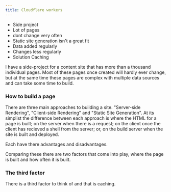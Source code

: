 ```yaml
---
title: Cloudflare workers
---
```


- Side project
 - Lot of pages
 - dont change very often
- Static site generation isn't a great fit
 - Data added regularly
 - Changes less regularly
- Solution Caching

I have a side-project for a content site that has more than a thousand individual pages. Most of these pages once created will hardly ever change, but at the same time these pages are complex with multiple data sources and can take some time to build.

### How to build a page

There are three main approaches to building a site. "Server-side Rendering", "Client-side Rendering" and "Static Site Generation". At its simplist the difference between each approach is where the HTML for a page is built; on the server when there is a request; on the client once the client has recieved a shell from the server; or, on the build server when the site is built and deployed.

Each have there advantages and disadvantages. 

Comparing these there are two factors that come into play, where the page is built and how often it is built.

### The third factor

There is a third factor to think of and that is caching. 

